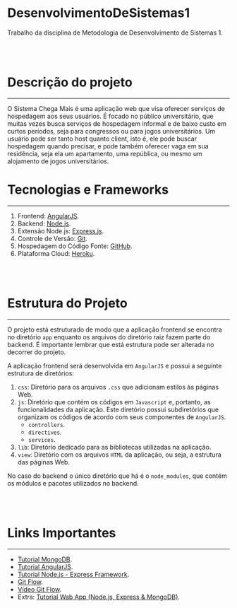 # DesenvolvimentoDeSistemas1
Trabalho da disciplina de Metodologia de Desenvolvimento de Sistemas 1.

<br><br>

# Descrição do projeto
*****

O Sistema Chega Mais é uma aplicação web que visa oferecer serviços de hospedagem aos seus usuários. É focado no público universitário, que muitas vezes busca serviços de hospedagem informal e de baixo custo em curtos períodos, seja para congressos ou para jogos universitários. Um usuário pode ser tanto host quanto client, isto é, ele pode buscar hospedagem quando precisar, e pode também oferecer vaga em sua residência, seja ela um apartamento, uma república, ou mesmo um alojamento de jogos universitários.


# Tecnologias e Frameworks
*****

1. Frontend: [AngularJS](https://angularjs.org/).
2. Backend: [Node.js](https://nodejs.org/en/).
3. Extensão Node.js: [Express.js](https://expressjs.com/pt-br/).
4. Controle de Versão: [Git](https://git-scm.com/).
5. Hospedagem do Código Fonte: [GitHub](https://github.com/).
6. Plataforma Cloud: [Heroku](https://www.heroku.com/).

<br><br>

# Estrutura do Projeto
*****

O projeto está estruturado de modo que a aplicação frontend se encontra no diretório `app` enquanto os arquivos do diretório raiz fazem parte do backend. É importante lembrar que está estrutura pode ser alterada no decorrer do projeto.

A aplicação frontend será desenvolvida em `AngularJS` e possui a seguinte estrutura de diretórios:

1. `css`: Diretório para os arquivos `.css` que adicionam estilos às páginas Web.
2. `js`: Diretório que contém os códigos em `Javascript` e, portanto, as funcionalidades da aplicação. Este diretório possui subdiretórios que organizam os códigos de acordo com seus componentes de `AngularJS`.
    * `controllers`.
    * `directives`. 
    * `services`.
3. `lib`: Diretório dedicado para as bibliotecas utilizadas na aplicação.
4. `view`: Diretório com os arquivos `HTML` da aplicação, ou seja, a estrutura das páginas Web.

No caso do backend o único diretório que há é o `node_modules`, que contém os módulos e pacotes utilizados no backend.

<br><br>

# Links Importantes
*****
* [Tutorial MongoDB](https://mongodbwise.wordpress.com/2014/05/22/mongodb-guia-rapido/).
* [Tutorial AngularJS](https://www.youtube.com/playlist?list=PLQCmSnNFVYnTD5p2fR4EXmtlR6jQJMbPb).
* [Tutorial Node.js - Express Framework](https://www.tutorialspoint.com/nodejs/nodejs_express_framework.htm).
* [Git Flow](https://nvie.com/posts/a-successful-git-branching-model/).
* [Vídeo Git Flow](https://www.youtube.com/watch?v=0L1zx7l6JSc).
* Extra: [Tutorial Wab App (Node.js, Express & MongoDB)](https://closebrace.com/tutorials/2017-03-02/creating-a-simple-restful-web-app-with-nodejs-express-and-mongodb).